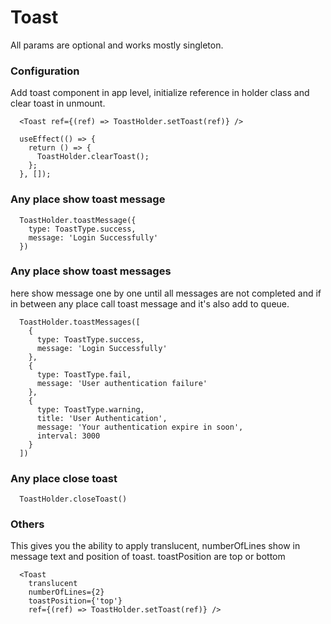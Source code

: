 # Toast

All params are optional and works mostly singleton.

### Configuration

Add toast component in app level, initialize reference in holder class and clear toast in unmount.

```
  <Toast ref={(ref) => ToastHolder.setToast(ref)} />
```

```
  useEffect(() => {
    return () => {
      ToastHolder.clearToast();
    };
  }, []);

```

### Any place show toast message

```
  ToastHolder.toastMessage({
    type: ToastType.success,
    message: 'Login Successfully'
  })
```

### Any place show toast messages

here show message one by one until all messages are not completed and if in between any place call toast message and it's also add to queue.

```
  ToastHolder.toastMessages([
    {
      type: ToastType.success,
      message: 'Login Successfully'
    },
    {
      type: ToastType.fail,
      message: 'User authentication failure'
    },
    {
      type: ToastType.warning,
      title: 'User Authentication',
      message: 'Your authentication expire in soon',
      interval: 3000
    }
  ])
```

### Any place close toast

```
  ToastHolder.closeToast()
```

### Others

This gives you the ability to apply translucent, numberOfLines show in message text and position of toast.
toastPosition are top or bottom

```
  <Toast
    translucent
    numberOfLines={2}
    toastPosition={'top'}
    ref={(ref) => ToastHolder.setToast(ref)} />
```
